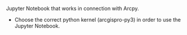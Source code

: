Jupyter Notebook that works in connection with Arcpy. 

- Choose the correct python kernel (arcgispro-py3) in order to use the Jupyter Notebook. 
